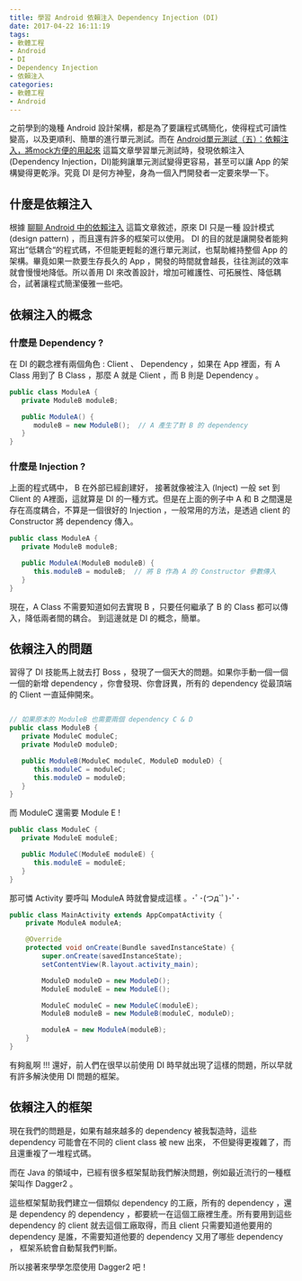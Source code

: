 ```yaml
---
title: 學習 Android 依賴注入 Dependency Injection (DI)
date: 2017-04-22 16:11:19
tags:
- 軟體工程
- Android
- DI
- Dependency Injection
- 依賴注入
categories: 
- 軟體工程
- Android
---
```


之前學到的幾種 Android 設計架構，都是為了要讓程式碼簡化，使得程式可讀性變高，以及更順利、簡單的進行單元測試。而在 [Android單元測試（五）：依賴注入，將mock方便的用起來](http://chriszou.com/2016/05/06/android-unit-testing-di.html) 這篇文章學習單元測試時，發現依賴注入 (Dependency Injection，DI)能夠讓單元測試變得更容易，甚至可以讓 App 的架構變得更乾淨。究竟 DI 是何方神聖，身為一個入門開發者一定要來學一下。

## 什麼是依賴注入
根據 [聊聊 Android 中的依賴注入](http://android.jobbole.com/82386/) 這篇文章敘述，原來 DI 只是一種 設計模式 (design pattern) ，而且還有許多的框架可以使用。 DI 的目的就是讓開發者能夠寫出”低耦合“的程式碼，不但能更輕鬆的進行單元測試，也幫助維持整個 App 的架構。畢竟如果一款要生存長久的 App ，開發的時間就會越長，往往測試的效率就會慢慢地降低。所以善用 DI 來改善設計，增加可維護性、可拓展性、降低耦合，試著讓程式簡潔優雅一些吧。


## 依賴注入的概念

### 什麼是 Dependency ?
在 DI 的觀念裡有兩個角色 : Client 、 Dependency ，如果在 App 裡面，有 A Class 用到了 B Class ，那麼 A 就是 Client ，而 B 則是 Dependency 。

``` Java
public class ModuleA {
   private ModuleB moduleB;

   public ModuleA() {
      moduleB = new ModuleB();  // A 產生了對 B 的 dependency
   }
}
```

### 什麼是 Injection ?
上面的程式碼中， B 在外部已經創建好， 接著就像被注入 (Inject) 一般 set 到 Client 的 A裡面，這就算是 DI 的一種方式。但是在上面的例子中 A 和 B 之間還是存在高度耦合，不算是一個很好的 Injection ，一般常用的方法，是透過 client 的 Constructor 將 dependency 傳入。

``` Java
public class ModuleA {
   private ModuleB moduleB;

   public ModuleA(ModuleB moduleB) {
      this.moduleB = moduleB;  // 將 B 作為 A 的 Constructor 參數傳入
   }
}
```

現在，A Class 不需要知道如何去實現 B ，只要任何繼承了 B 的 Class 都可以傳入，降低兩者間的耦合。
到這邊就是 DI 的概念，簡單。


## 依賴注入的問題
習得了 DI 技能馬上就去打 Boss ，發現了一個天大的問題。如果你手動一個一個一個的新增 dependency ，你會發現、你會訝異，所有的 dependency 從最頂端的 Client 一直延伸開來。

``` Java

// 如果原本的 ModuleB 也需要兩個 dependency C & D
public class ModuleB {
   private ModuleC moduleC;
   private ModuleD moduleD;

   public ModuleB(ModuleC moduleC, ModuleD moduleD) {
      this.moduleC = moduleC;
      this.moduleD = moduleD;
   }
}
```

而 ModuleC 還需要 Module E !

``` Java
public class ModuleC {
   private ModuleE moduleE;

   public ModuleC(ModuleE moduleE) {
      this.moduleE = moduleE;
   }
}
```

那可憐 Activity 要呼叫 ModuleA 時就會變成這樣 。･ﾟ･(つд`ﾟ)･ﾟ･
``` Java
public class MainActivity extends AppCompatActivity {
	private ModuleA moduleA;

	@Override
    protected void onCreate(Bundle savedInstanceState) {
    	super.onCreate(savedInstanceState);
        setContentView(R.layout.activity_main);

        ModuleD moduleD = new ModuleD();
        ModuleE moduleE = new ModuleE();

        ModuleC moduleC = new ModuleC(moduleE);
        ModuleB moduleB = new ModuleB(moduleC, moduleD);

        moduleA = new ModuleA(moduleB);
	}
}
```

有夠亂啊 !!! 
還好，前人們在很早以前使用 DI 時早就出現了這樣的問題，所以早就有許多解決使用 DI 問題的框架。


## 依賴注入的框架
現在我們的問題是，如果有越來越多的 dependency 被我製造時，這些 dependency 可能會在不同的 client class 被 new 出來， 不但變得更複雜了，而且還重複了一堆程式碼。

而在 Java 的領域中，已經有很多框架幫助我們解決問題，例如最近流行的一種框架叫作 Dagger2 。

這些框架幫助我們建立一個類似 dependency 的工廠，所有的 dependency ，還是 dependency 的 dependency ，都要統一在這個工廠裡生產。所有要用到這些 dependency 的 client 就去這個工廠取得，而且 client 只需要知道他要用的 dependency 是誰，不需要知道他要的 dependency 又用了哪些 dependency ， 框架系統會自動幫我們判斷。

所以接著來學學怎麼使用 Dagger2 吧！








